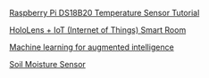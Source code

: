 [Raspberry Pi DS18B20 Temperature Sensor Tutorial](https://www.youtube.com/watch?v=aEnS0-Jy2vE)



[HoloLens + IoT (Internet of Things) Smart Room](https://www.youtube.com/watch?v=K9n25WHqLxM)



[Machine learning for augmented intelligence](https://www.youtube.com/watch?v=D_X-WOJhdfw)



[Soil Moisture Sensor](https://www.youtube.com/watch?v=9LxrX5Eeukg)
